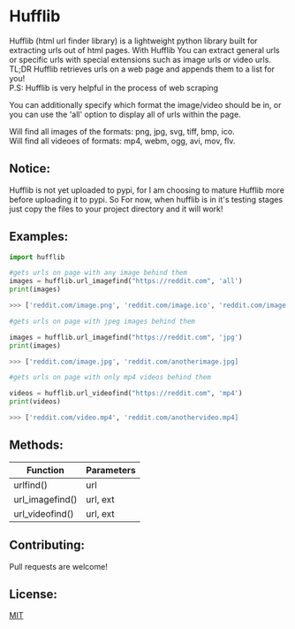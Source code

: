 # Hufflib

Hufflib (html url finder library) is a lightweight python library built for extracting urls out of html pages. 
With Hufflib You can extract general urls or specific urls with special extensions such as image urls or video urls.<br>
TL;DR Hufflib retrieves urls on a web page and appends them to a list for you! <br>P.S: Hufflib is very helpful in the process of web scraping<br> 

You can additionally specify which format the image/video should be in, or you can use the 'all' option to display all of urls within the page. <br>

Will find all images of the formats: png, jpg, svg, tiff, bmp, ico. <br>
Will find all videoes of formats: mp4, webm, ogg, avi, mov, flv. <br>

## Notice:<br> 
Hufflib is not yet uploaded to pypi, for I am choosing to mature Hufflib more before uploading it to pypi. So For now, when hufflib is in it's testing stages just copy the files to your project directory and it will work! 

## Examples:

```python
import hufflib
```
```python
#gets urls on page with any image behind them
images = hufflib.url_imagefind("https://reddit.com", 'all')
print(images)

>>> ['reddit.com/image.png', 'reddit.com/image.ico', 'reddit.com/image.jpg']
```
```python
#gets urls on page with jpeg images behind them 

images = hufflib.url_imagefind("https://reddit.com", 'jpg')
print(images)

>>> ['reddit.com/image.jpg', 'reddit.com/anotherimage.jpg] 
```
```python
#gets urls on page with only mp4 videos behind them

videos = hufflib.url_videofind("https://reddit.com", 'mp4')
print(videos)

>>> ['reddit.com/video.mp4', 'reddit.com/anothervideo.mp4] 
```
## Methods:
|Function|Parameters|
|----------------|-------------|
|urlfind()| url|   
|url_imagefind()| url, ext|
|url_videofind()| url, ext|

## Contributing:
Pull requests are welcome!

## License:
[MIT](https://choosealicense.com/licenses/mit/)
